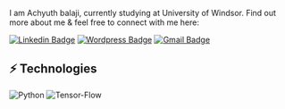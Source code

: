 I am Achyuth balaji, currently studying at University of Windsor. Find out more about me & feel free to connect with me here:

[![Linkedin Badge](https://img.shields.io/badge/-Achyuth-blue?style=flat-square&logo=Linkedin&logoColor=white&link=https://www.linkedin.com/in/achyuth-balaji-424aa2138/)](https://www.linkedin.com/in/achyuth-balaji-424aa2138/)
[![Wordpress Badge](https://img.shields.io/badge/rashedul-alam-12100E?style=flat-square&logo=wordpress&logoColor=white&link=https://achyuthtech.wordpress.com/)](https://achyuthtech.wordpress.com/)
[![Gmail Badge](https://img.shields.io/badge/-achyuthbalaji97@gmail.com-c14438?style=flat-square&logo=Gmail&logoColor=white&link=mailto:achyuthbalaji97@gmail.com)](mailto:achyuthbalaji97@gmail.com)



## ⚡ Technologies


![Python](https://img.shields.io/badge/-Python-black?style=flat-square&logo=Python)
![Tensor-Flow](https://img.shields.io/badge/-TF-black?style=flat-square&logo=TF)

